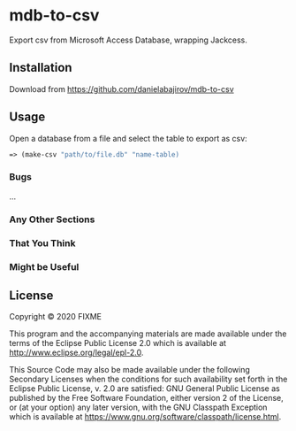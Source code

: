 # mdb-to-csv

Export csv from Microsoft Access Database, wrapping Jackcess.

## Installation

Download from https://github.com/danielabajirov/mdb-to-csv

## Usage
Open a database from a file and select the table to export as csv:
``` clj
=> (make-csv "path/to/file.db" "name-table)
```





### Bugs

...

### Any Other Sections
### That You Think
### Might be Useful

## License

Copyright © 2020 FIXME

This program and the accompanying materials are made available under the
terms of the Eclipse Public License 2.0 which is available at
http://www.eclipse.org/legal/epl-2.0.

This Source Code may also be made available under the following Secondary
Licenses when the conditions for such availability set forth in the Eclipse
Public License, v. 2.0 are satisfied: GNU General Public License as published by
the Free Software Foundation, either version 2 of the License, or (at your
option) any later version, with the GNU Classpath Exception which is available
at https://www.gnu.org/software/classpath/license.html.
